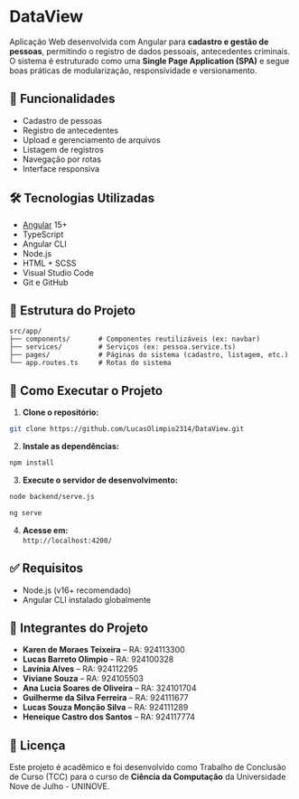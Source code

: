# DataView

Aplicação Web desenvolvida com Angular para **cadastro e gestão de pessoas**, permitindo o registro de dados pessoais, antecedentes criminais. O sistema é estruturado como uma **Single Page Application (SPA)** e segue boas práticas de modularização, responsividade e versionamento.

## 📌 Funcionalidades

- Cadastro de pessoas
- Registro de antecedentes
- Upload e gerenciamento de arquivos
- Listagem de registros
- Navegação por rotas
- Interface responsiva

## 🛠️ Tecnologias Utilizadas

- [Angular](https://angular.io/) 15+
- TypeScript
- Angular CLI
- Node.js
- HTML + SCSS
- Visual Studio Code
- Git e GitHub

## 📁 Estrutura do Projeto

```
src/app/
├── components/       # Componentes reutilizáveis (ex: navbar)
├── services/         # Serviços (ex: pessoa.service.ts)
├── pages/            # Páginas do sistema (cadastro, listagem, etc.)
└── app.routes.ts     # Rotas do sistema
```

## 🚀 Como Executar o Projeto

1. **Clone o repositório:**
```bash
git clone https://github.com/LucasOlimpio2314/DataView.git
```

2. **Instale as dependências:**
```bash
npm install
```

3. **Execute o servidor de desenvolvimento:**
```bash
node backend/serve.js
```
```bash
ng serve
```

4. **Acesse em:**  
`http://localhost:4200/`

## ✅ Requisitos

- Node.js (v16+ recomendado)
- Angular CLI instalado globalmente

## 🤝 Integrantes do Projeto

- **Karen de Moraes Teixeira** – RA: 924113300  
- **Lucas Barreto Olimpio** – RA: 924100328  
- **Lavínia Alves** – RA: 924112295  
- **Viviane Souza** – RA: 924105503  
- **Ana Lucia Soares de Oliveira** – RA: 324101704  
- **Guilherme da Silva Ferreira** – RA: 924111677  
- **Lucas Souza Monção Silva** – RA: 924111289  
- **Heneique Castro dos Santos** – RA: 924117774  

## 📄 Licença

Este projeto é acadêmico e foi desenvolvido como Trabalho de Conclusão de Curso (TCC) para o curso de **Ciência da Computação** da Universidade Nove de Julho - UNINOVE.
